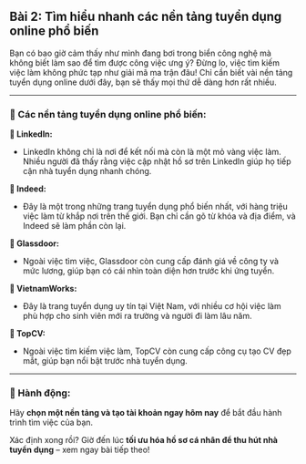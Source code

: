 ## Bài 2: Tìm hiểu nhanh các nền tảng tuyển dụng online phổ biến  

Bạn có bao giờ cảm thấy như mình đang bơi trong biển công nghệ mà không biết làm sao để tìm được công việc ưng ý? Đừng lo, việc tìm kiếm việc làm không phức tạp như giải mã ma trận đâu! Chỉ cần biết vài nền tảng tuyển dụng online dưới đây, bạn sẽ thấy mọi thứ dễ dàng hơn rất nhiều.  

---

### 📌 Các nền tảng tuyển dụng online phổ biến:  

**🔹 LinkedIn:**
- LinkedIn không chỉ là nơi để kết nối mà còn là một mỏ vàng việc làm. Nhiều người đã thấy rằng việc cập nhật hồ sơ trên LinkedIn giúp họ tiếp cận nhà tuyển dụng nhanh chóng.

**🔹 Indeed:**
- Đây là một trong những trang tuyển dụng phổ biến nhất, với hàng triệu việc làm từ khắp nơi trên thế giới. Bạn chỉ cần gõ từ khóa và địa điểm, và Indeed sẽ làm phần còn lại.

**🔹 Glassdoor:**
- Ngoài việc tìm việc, Glassdoor còn cung cấp đánh giá về công ty và mức lương, giúp bạn có cái nhìn toàn diện hơn trước khi ứng tuyển.

**🔹 VietnamWorks:**
- Đây là trang tuyển dụng uy tín tại Việt Nam, với nhiều cơ hội việc làm phù hợp cho sinh viên mới ra trường và người đi làm lâu năm.

**🔹 TopCV:**
- Ngoài việc tìm kiếm việc làm, TopCV còn cung cấp công cụ tạo CV đẹp mắt, giúp bạn nổi bật trước nhà tuyển dụng.

---

### 🚀 Hành động:  

Hãy **chọn một nền tảng và tạo tài khoản ngay hôm nay** để bắt đầu hành trình tìm việc của bạn.  

Xác định xong rồi? Giờ đến lúc **tối ưu hóa hồ sơ cá nhân để thu hút nhà tuyển dụng** – xem ngay bài tiếp theo!  